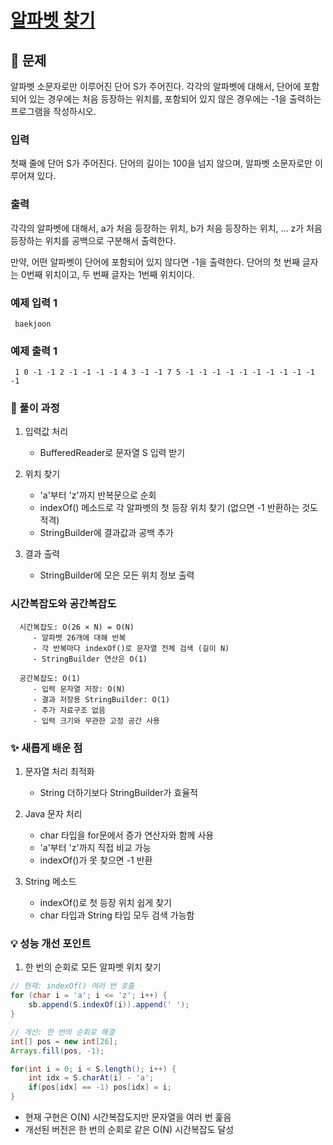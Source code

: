 # [알파벳 찾기](https://www.acmicpc.net/problem/10809)

## 📌 문제
알파벳 소문자로만 이루어진 단어 S가 주어진다. 각각의 알파벳에 대해서, 단어에 포함되어 있는 경우에는 처음 등장하는 위치를, 포함되어 있지 않은 경우에는 -1을 출력하는 프로그램을 작성하시오.

### 입력
첫째 줄에 단어 S가 주어진다. 단어의 길이는 100을 넘지 않으며, 알파벳 소문자로만 이루어져 있다.

### 출력
각각의 알파벳에 대해서, a가 처음 등장하는 위치, b가 처음 등장하는 위치, ... z가 처음 등장하는 위치를 공백으로 구분해서 출력한다.

만약, 어떤 알파벳이 단어에 포함되어 있지 않다면 -1을 출력한다. 단어의 첫 번째 글자는 0번째 위치이고, 두 번째 글자는 1번째 위치이다.

### 예제 입력 1

     baekjoon

### 예제 출력 1

     1 0 -1 -1 2 -1 -1 -1 -1 4 3 -1 -1 7 5 -1 -1 -1 -1 -1 -1 -1 -1 -1 -1 -1



### 🧰 풀이 과정

1. 입력값 처리
   - BufferedReader로 문자열 S 입력 받기


2. 위치 찾기
   - 'a'부터 'z'까지 반복문으로 순회
   - indexOf() 메소드로 각 알파벳의 첫 등장 위치 찾기 (없으면 -1 반환하는 것도 적격)
   - StringBuilder에 결과값과 공백 추가


3. 결과 출력
   - StringBuilder에 모은 모든 위치 정보 출력



### 시간복잡도와 공간복잡도

      
      시간복잡도: O(26 × N) = O(N)
         - 알파벳 26개에 대해 반복
         - 각 반복마다 indexOf()로 문자열 전체 검색 (길이 N)
         - StringBuilder 연산은 O(1)
      
      공간복잡도: O(1)
         - 입력 문자열 저장: O(N)
         - 결과 저장용 StringBuilder: O(1)
         - 추가 자료구조 없음
         - 입력 크기와 무관한 고정 공간 사용


### ✨ 새롭게 배운 점
1. 문자열 처리 최적화 
   - String 더하기보다 StringBuilder가 효율적


2. Java 문자 처리
   - char 타입을 for문에서 증가 연산자와 함께 사용
   - 'a'부터 'z'까지 직접 비교 가능
   - indexOf()가 못 찾으면 -1 반환


3. String 메소드
   - indexOf()로 첫 등장 위치 쉽게 찾기
   - char 타입과 String 타입 모두 검색 가능함


### 💡 성능 개선 포인트
1. 한 번의 순회로 모든 알파벳 위치 찾기

```java
// 현재: indexOf() 여러 번 호출
for (char i = 'a'; i <= 'z'; i++) {
    sb.append(S.indexOf(i)).append(' ');
}

// 개선: 한 번의 순회로 해결
int[] pos = new int[26];
Arrays.fill(pos, -1);

for(int i = 0; i < S.length(); i++) {
    int idx = S.charAt(i) - 'a';
    if(pos[idx] == -1) pos[idx] = i;
}
```

- 현재 구현은 O(N) 시간복잡도지만 문자열을 여러 번 훑음
- 개선된 버전은 한 번의 순회로 같은 O(N) 시간복잡도 달성